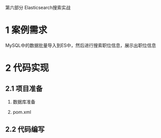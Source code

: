 第六部分 Elasticsearch搜索实战

# 1 案例需求

MySQL中的数据批量导入到ES中，然后进行搜索职位信息，展示出职位信息

# 2 代码实现

## 2.1 项目准备

1. 数据库准备

2. pom.xml

   

## 2.2 代码编写